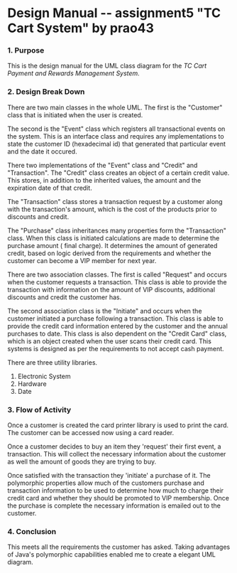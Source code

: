 # **Design Manual -- assignment5 "TC Cart System" by prao43**
### 1. Purpose
This is the design manual for the UML class diagram for the *TC Cart Payment and Rewards Management System.*

### 2. Design Break Down
There are two main classes in the whole UML. The first is the "Customer" class that is initiated when the user is created.

The second is the "Event" class which registers all transactional events on the system. This is an interface class and requires any implementations to state the customer ID (hexadecimal id) that generated that particular event and the date it occured.

There two implementations of the "Event" class and "Credit" and "Transaction". The "Credit" class creates an object of a certain credit value. This stores, in addition to the inherited values, the amount and the expiration date of that credit.

The "Transaction" class stores a transaction request by a customer along with the transaction's amount, which is the cost of the products prior to discounts and credit.

The "Purchase" class inheritances many properties form the "Transaction" class.
When this class is initiated  calculations are made to determine the purchase amount ( final charge). It determines the amount of generated credit, based on logic derived from the requirements and whether the customer can become a VIP member for next year.

There are two association classes. The first is called "Request" and occurs when the customer requests a transaction. This class is able to provide the transaction with information on the amount of VIP discounts, additional discounts and credit the customer has.

The second association class is the "Initiate" and occurs when the customer initiated a purchase following a transaction. This class is able to provide the credit card information entered by the customer and the annual purchases to date. This class is also dependent on the "Credit Card" class, which is an object created when the user scans their credit card. This systems is designed as per the requirements to not accept cash payment.

There are three utility libraries.
1. Electronic System
2. Hardware
3. Date

### 3. Flow of Activity
Once a customer is created the card printer library is used to print the card.
The customer can be accessed now using a card reader.

Once a customer decides to buy an item they 'request' their first event, a transaction. This will collect the necessary information about the customer as well the amount of goods they are trying to buy.

Once satisfied with the transaction they 'initiate' a purchase of it. The polymorphic properties allow much of the customers purchase and transaction information to be used to determine how much to charge their credit card and whether they should be promoted to VIP membership. Once the purchase is complete the necessary information is emailed out to the customer.

### 4. Conclusion

This meets all the requirements the customer has asked. Taking advantages of Java's polymorphic capabilities enabled me to create a elegant UML diagram.